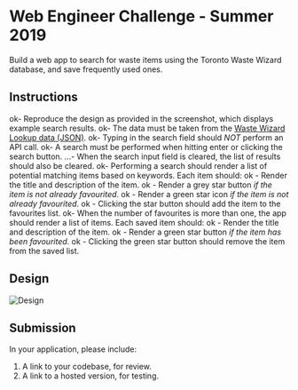 # Web Engineer Challenge - Summer 2019

Build a web app to search for waste items using the Toronto Waste Wizard database, and save frequently used ones.

## Instructions
ok- Reproduce the design as provided in the screenshot, which displays example search results.
ok- The data must be taken from the [Waste Wizard Lookup data (JSON)](https://www.toronto.ca/city-government/data-research-maps/open-data/open-data-catalogue/#5ed40494-a290-7807-d5da-09ab6a56fca2).
ok- Typing in the search field should *NOT* perform an API call.
ok- A search must be performed when hitting enter or clicking the search button.
...- When the search input field is cleared, the list of results should also be cleared. 
ok- Performing a search should render a list of potential matching items based on keywords. Each item should:
ok   - Render the title and description of the item.
ok   - Render a grey star button *if the item is not already favourited*.
ok   - Render a green star icon *if the item is not already favourited*.
ok   - Clicking the star button should add the item to the favourites list.
ok- When the number of favourites is more than one, the app should render a list of items. Each saved item should:
ok   - Render the title and description of the item.
ok   - Render a green star button *if the item has been favourited*.
ok   - Clicking the green star button should remove the item from the saved list.

## Design

![Design](http://cdn.shopify.com/static/web-eng-challenge-summer-2019/design.png)

## Submission

In your application, please include: 

1. A link to your codebase, for review.
2. A link to a hosted version, for testing.

